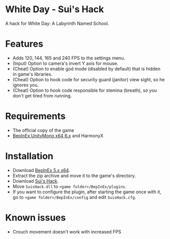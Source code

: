 # White Day - Sui's Hack
 A hack for White Day: A Labyrinth Named School.
 
# Features
 * Adds 120, 144, 165 and 240 FPS to the settings menu.
 * (Input) Option to camera's invert Y axis for mouse.
 * (Cheat) Option to enable god mode (disabled by default) that is hidden in game's libraries.
 * (Cheat) Option to hook code for security guard (janitor) view sight, so he ignores you. 
 * (Cheat) Option to hook code responsible for stemina (breath), so you don't get tired from running. 

# Requirements
* The official copy of the game
* [BepInEx UnityMono x64 6.x](https://builds.bepinex.dev/projects/bepinex_be) and HarmonyX

# Installation
* Download [BepInEx 5.x x64](https://github.com/BepInEx/BepInEx/releases).
* Extract the zip archive and move it to the game's directory.
* Download [Sui's Hack](https://github.com/SuiMachine/White-Day---Sui-s-Hack/releases).
* Move ``SuisHack.dll`` to ``<game folder>/BepInEx/plugins``.
* If you want to configure the plugin, after starting the game once with it, go to ``<game folder>/BepInEx/config`` and edit ``SuisHack.cfg``.

# Known issues
* Crouch movement doesn't work with increased FPS
